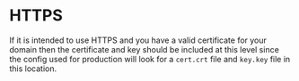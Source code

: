 # HTTPS

If it is intended to use HTTPS and you have a valid certificate for your domain then the certificate and key should be included at this level since the config used for production will look for a `cert.crt` file and `key.key` file in this location.
